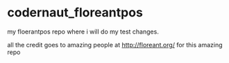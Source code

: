 # codernaut_floreantpos
my floerantpos repo where i will do my test changes.

all the credit goes to amazing people at http://floreant.org/ for this amazing repo

